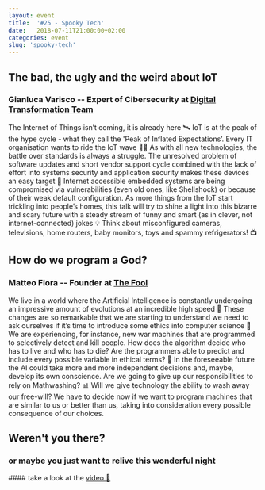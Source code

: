 ```yaml
---
layout: event
title:  '#25 - Spooky Tech'
date:   2018-07-11T21:00:00+02:00
categories: event
slug: 'spooky-tech'
---
```


## The bad, the ugly and the weird about IoT
### Gianluca Varisco -- Expert of Cibersecurity at [Digital Transformation Team](https://teamdigitale.governo.it/en/)

The Internet of Things isn’t coming, it is already here 🛰 IoT is at the peak of the hype cycle - what they call the 'Peak of Inflated Expectations’. Every IT organisation wants to ride the IoT wave 🏄‍♀️ As with all new technologies, the battle over standards is always a struggle. The unresolved problem of software updates and short vendor support cycle combined with the lack of effort into systems security and application security makes these devices an easy target 🎯 Internet accessible embedded systems are being compromised via vulnerabilities (even old ones, like Shellshock) or because of their weak default configuration. As more things from the IoT start trickling into people’s homes, this talk will try to shine a light into this bizarre and scary future with a steady stream of funny and smart (as in clever, not internet-connected) jokes 💡 Think about misconfigured cameras, televisions, home routers, baby monitors, toys and spammy refrigerators! 📺

<script async class="speakerdeck-embed" data-id="b0eec62afea644e9acd146c747ddccaf" data-ratio="1.77777777777778" src="//speakerdeck.com/assets/embed.js"></script>

## How do we program a God?
### Matteo Flora -- Founder at [The Fool](http://thefool.it/en/)

We live in a world where the Artificial Intelligence is constantly undergoing an impressive amount of evolutions at an incredible high speed 💨 These changes are so remarkable that we are starting to understand we need to ask ourselves if it’s time to introduce some ethics into computer science 🤖 We are experiencing, for instance, new war machines that are programmed to selectively detect and kill people. How does the algorithm decide who has to live and who has to die? Are the programmers able to predict and include every possible variable in ethical terms? 🤔 In the foreseeable future the AI could take more and more independent decisions and, maybe, develop its own conscience. Are we going to give up our responsibilities to rely on Mathwashing? 📊 Will we give technology the ability to wash away our free-will? We have to decide now if we want to program machines that are similar to us or better than us, taking into consideration every possible consequence of our choices.

<script async class="speakerdeck-embed" data-id="5d5fd15e33a64ba5b6dff1c509f2fbcc" data-ratio="1.77777777777778" src="//speakerdeck.com/assets/embed.js"></script>

## Weren't you there?
### or maybe you just want to relive this wonderful night
<section class="fb-links">
<!-- #### Take a look at the <a id="fb_photo_album" class="btn-facebook" target="_blank" href="//bit.ly/ST23-pics">pictures &#128247;</a> -->
#### take a look at the <a id="fb_photo_album" class="btn-facebook" target="_blank" href="//www.facebook.com/speckandtech/videos/919233948274561/">video 📼</a>
</section>
